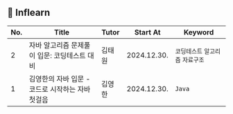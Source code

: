 ## 🍃 Inflearn

| No. | Title                                                          | Tutor | Start At     | Keyword               |
|-----|----------------------------------------------------------------|-------|--------------|-----------------------|
| 2   | 자바 알고리즘 문제풀이 입문: 코딩테스트 대비                                      | 김태원   | 2024.12.30.  | `코딩테스트` `알고리즘` `자료구조` |
| 1   | 김영한의 자바 입문 - 코드로 시작하는 자바 첫걸음 | 김영한   | 2024.12.30.  | `Java`                |